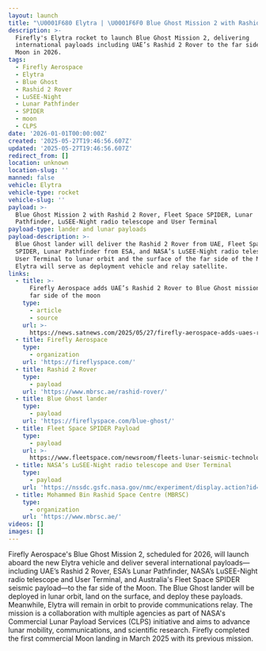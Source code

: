 ```yaml
---
layout: launch
title: "\U0001F680 Elytra | \U0001F6F0 Blue Ghost Mission 2 with Rashid 2 Rover, Fleet Space SPIDER, Lunar Pathfinder, LuSEE-Night radio telescope and User Terminal"
description: >-
  Firefly's Elytra rocket to launch Blue Ghost Mission 2, delivering
  international payloads including UAE’s Rashid 2 Rover to the far side of the
  Moon in 2026.
tags:
  - Firefly Aerospace
  - Elytra
  - Blue Ghost
  - Rashid 2 Rover
  - LuSEE-Night
  - Lunar Pathfinder
  - SPIDER
  - moon
  - CLPS
date: '2026-01-01T00:00:00Z'
created: '2025-05-27T19:46:56.607Z'
updated: '2025-05-27T19:46:56.607Z'
redirect_from: []
location: unknown
location-slug: ''
manned: false
vehicle: Elytra
vehicle-type: rocket
vehicle-slug: ''
payload: >-
  Blue Ghost Mission 2 with Rashid 2 Rover, Fleet Space SPIDER, Lunar
  Pathfinder, LuSEE-Night radio telescope and User Terminal
payload-type: lander and lunar payloads
payload-description: >-
  Blue Ghost lander will deliver the Rashid 2 Rover from UAE, Fleet Space's
  SPIDER, Lunar Pathfinder from ESA, and NASA’s LuSEE-Night radio telescope and
  User Terminal to lunar orbit and the surface of the far side of the Moon.
  Elytra will serve as deployment vehicle and relay satellite.
links:
  - title: >-
      Firefly Aerospace adds UAE’s Rashid 2 Rover to Blue Ghost mission to the
      far side of the moon
    type:
      - article
      - source
    url: >-
      https://news.satnews.com/2025/05/27/firefly-aerospace-adds-uaes-rashid-2-rover-to-blue-ghost-mission-to-the-far-side-of-the-moon/
  - title: Firefly Aerospace
    type:
      - organization
    url: 'https://fireflyspace.com/'
  - title: Rashid 2 Rover
    type:
      - payload
    url: 'https://www.mbrsc.ae/rashid-rover/'
  - title: Blue Ghost lander
    type:
      - payload
    url: 'https://fireflyspace.com/blue-ghost/'
  - title: Fleet Space SPIDER Payload
    type:
      - payload
    url: >-
      https://www.fleetspace.com/newsroom/fleets-lunar-seismic-technology-heads-to-the-moon-on-fireflys-blue-ghost-lander
  - title: NASA’s LuSEE-Night radio telescope and User Terminal
    type:
      - payload
    url: 'https://nssdc.gsfc.nasa.gov/nmc/experiment/display.action?id=BLUEGHOS2-01'
  - title: Mohammed Bin Rashid Space Centre (MBRSC)
    type:
      - organization
    url: 'https://www.mbrsc.ae/'
videos: []
images: []
---
```

Firefly Aerospace's Blue Ghost Mission 2, scheduled for 2026, will launch aboard the new Elytra vehicle and deliver several international payloads—including UAE’s Rashid 2 Rover, ESA’s Lunar Pathfinder, NASA’s LuSEE-Night radio telescope and User Terminal, and Australia's Fleet Space SPIDER seismic payload—to the far side of the Moon. The Blue Ghost lander will be deployed in lunar orbit, land on the surface, and deploy these payloads. Meanwhile, Elytra will remain in orbit to provide communications relay. The mission is a collaboration with multiple agencies as part of NASA's Commercial Lunar Payload Services (CLPS) initiative and aims to advance lunar mobility, communications, and scientific research. Firefly completed the first commercial Moon landing in March 2025 with its previous mission.
